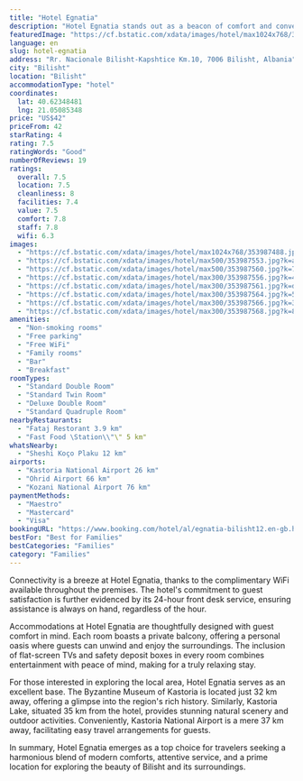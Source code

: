 ```yaml
---
title: "Hotel Egnatia"
description: "Hotel Egnatia stands out as a beacon of comfort and convenience in Bilisht, offering guests a unique blend of modern amenities and serene outdoor spaces."
featuredImage: "https://cf.bstatic.com/xdata/images/hotel/max1024x768/353987488.jpg?k=d9781b7009380201d629155308c6479b37faa3f559be0d2d18bb9d05859c7883&o=&hp=1"
language: en
slug: hotel-egnatia
address: "Rr. Nacionale Bilisht-Kapshtice Km.10, 7006 Bilisht, Albania"
city: "Bilisht"
location: "Bilisht"
accommodationType: "hotel"
coordinates:
  lat: 40.62348481
  lng: 21.05085348
price: "US$42"
priceFrom: 42
starRating: 4
rating: 7.5
ratingWords: "Good"
numberOfReviews: 19
ratings:
  overall: 7.5
  location: 7.5
  cleanliness: 8
  facilities: 7.4
  value: 7.5
  comfort: 7.8
  staff: 7.8
  wifi: 6.3
images:
  - "https://cf.bstatic.com/xdata/images/hotel/max1024x768/353987488.jpg?k=d9781b7009380201d629155308c6479b37faa3f559be0d2d18bb9d05859c7883&o=&hp=1"
  - "https://cf.bstatic.com/xdata/images/hotel/max500/353987553.jpg?k=a587a059ef812c7e4b5b46e84c9e66d7e40d1178f86aa208e389db8057b8d659&o=&hp=1"
  - "https://cf.bstatic.com/xdata/images/hotel/max500/353987560.jpg?k=7a827e65ddebb6bef3f666f377c6cd68158dbb6a701e1036da22f6cbf5264766&o=&hp=1"
  - "https://cf.bstatic.com/xdata/images/hotel/max300/353987556.jpg?k=480da3ac1bcc2a42edb2b400dfc86562db82eb0d4ce4ae56b0c080dad597c83d&o=&hp=1"
  - "https://cf.bstatic.com/xdata/images/hotel/max300/353987561.jpg?k=d6e6a55a154e81e75fc0fafa0b5b0fc35a0f7db1189a8b8fc5c0f6e87eabe3e8&o=&hp=1"
  - "https://cf.bstatic.com/xdata/images/hotel/max300/353987564.jpg?k=5bb655467efc07e3fcd1d599c85dc876aa960287518d3dfcfa6fc5db462a6152&o=&hp=1"
  - "https://cf.bstatic.com/xdata/images/hotel/max300/353987566.jpg?k=38ce8ce7d2fc880da9d8fb2e170d1145afb2473565b9df1eb931a8d1b70e1488&o=&hp=1"
  - "https://cf.bstatic.com/xdata/images/hotel/max300/353987568.jpg?k=89f04da9df7cef64ef6ca9f09370704defaddb64fb6153e0022c373ebd1c6e9d&o=&hp=1"
amenities:
  - "Non-smoking rooms"
  - "Free parking"
  - "Free WiFi"
  - "Family rooms"
  - "Bar"
  - "Breakfast"
roomTypes:
  - "Standard Double Room"
  - "Standard Twin Room"
  - "Deluxe Double Room"
  - "Standard Quadruple Room"
nearbyRestaurants:
  - "Fataj Restorant 3.9 km"
  - "Fast Food \Station\\"\" 5 km"
whatsNearby:
  - "Sheshi Koço Plaku 12 km"
airports:
  - "Kastoria National Airport 26 km"
  - "Ohrid Airport 66 km"
  - "Kozani National Airport 76 km"
paymentMethods:
  - "Maestro"
  - "Mastercard"
  - "Visa"
bookingURL: "https://www.booking.com/hotel/al/egnatia-bilisht12.en-gb.html?aid=8035640"
bestFor: "Best for Families"
bestCategories: "Families"
category: "Families"
---
```


Connectivity is a breeze at Hotel Egnatia, thanks to the complimentary WiFi available throughout the premises. The hotel's commitment to guest satisfaction is further evidenced by its 24-hour front desk service, ensuring assistance is always on hand, regardless of the hour.

Accommodations at Hotel Egnatia are thoughtfully designed with guest comfort in mind. Each room boasts a private balcony, offering a personal oasis where guests can unwind and enjoy the surroundings. The inclusion of flat-screen TVs and safety deposit boxes in every room combines entertainment with peace of mind, making for a truly relaxing stay.

For those interested in exploring the local area, Hotel Egnatia serves as an excellent base. The Byzantine Museum of Kastoria is located just 32 km away, offering a glimpse into the region's rich history. Similarly, Kastoria Lake, situated 35 km from the hotel, provides stunning natural scenery and outdoor activities. Conveniently, Kastoria National Airport is a mere 37 km away, facilitating easy travel arrangements for guests.

In summary, Hotel Egnatia emerges as a top choice for travelers seeking a harmonious blend of modern comforts, attentive service, and a prime location for exploring the beauty of Bilisht and its surroundings.